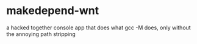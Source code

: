 makedepend-wnt
==============

a hacked together console app that does what gcc -M does, only without the annoying path stripping